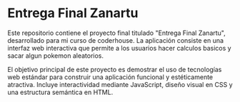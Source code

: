 # Entrega Final Zanartu

Este repositorio contiene el proyecto final titulado "Entrega Final Zanartu", desarrollado para mi curso de coderhouse. La aplicación consiste en una interfaz web interactiva que permite a los usuarios hacer calculos basicos y sacar algun pokemon aleatorios.

El objetivo principal de este proyecto es demostrar el uso de tecnologías web estándar para construir una aplicación funcional y estéticamente atractiva. Incluye interactividad mediante JavaScript, diseño visual en CSS y una estructura semántica en HTML.


